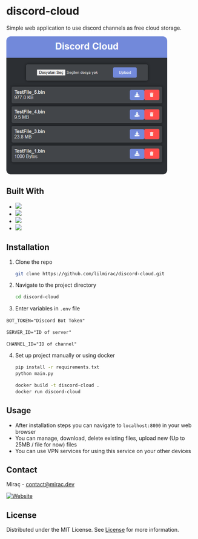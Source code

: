 # discord-cloud

Simple web application to use discord channels as free cloud storage.

<img alt="Screenshot1" width=425 height=365 src="static/Screenshot1.png" />

## Built With

* ![](https://img.shields.io/badge/python-3670A0?style=for-the-badge&logo=python&logoColor=ffdd54)
* ![](https://img.shields.io/badge/JavaScript-F7DF1E?style=for-the-badge&logo=javascript&logoColor=black)
* ![](https://img.shields.io/badge/HTML-239120?style=for-the-badge&logo=html5&logoColor=white)
* ![](https://img.shields.io/badge/CSS-239120?&style=for-the-badge&logo=css3&logoColor=white)

## Installation

1. Clone the repo
   ```sh
   git clone https://github.com/lilmirac/discord-cloud.git
   ```
2. Navigate to the project directory
   ```sh
   cd discord-cloud
   ```
3. Enter variables in `.env` file

`BOT_TOKEN="Discord Bot Token"`

`SERVER_ID="ID of server"`

`CHANNEL_ID="ID of channel"`

4. Set up project manually or using docker

    ```sh
   pip install -r requirements.txt
   python main.py
   ```
    ```sh
   docker build -t discord-cloud .
   docker run discord-cloud
   ```

## Usage
* After installation steps you can navigate to `localhost:8000` in your web browser
* You can manage, download, delete existing files, upload new (Up to 25MB / file for now) files
* You can use VPN services for using this service on your other devices

## Contact
Miraç - [contact@mirac.dev](mailto:contact@mirac.dev?subject=[GitHub])

[![Website](https://img.shields.io/badge/website-000000?style=for-the-badge&logo=About.me&logoColor=white)](https://mirac.dev)
## License
Distributed under the MIT License. See [License](https://github.com/devmirac/discord-cloud/blob/main/LICENSE) for more information.

